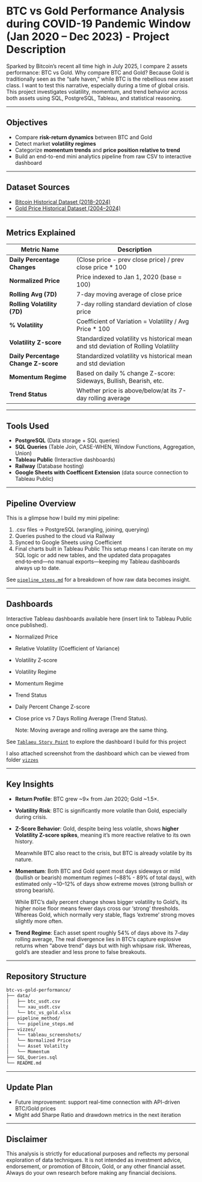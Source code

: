 # BTC vs Gold Performance Analysis during COVID-19 Pandemic Window (Jan 2020 – Dec 2023) - Project Description
Sparked by Bitcoin’s recent all time high in July 2025, I compare 2 assets performance: BTC vs Gold. 
Why compare BTC and Gold? Because Gold is traditionally seen as the “safe haven,” while BTC is the rebellious new asset class. I want to test this narrative, especially during a time of global crisis. This project investigates volatility, momentum, and trend behavior across both assets using SQL, PostgreSQL, Tableau, and statistical reasoning.

---

## Objectives

- Compare **risk-return dynamics** between BTC and Gold
- Detect market **volatility regimes**
- Categorize **momentum trends** and **price position relative to trend**
- Build an end-to-end mini analytics pipeline from raw CSV to interactive dashboard

---

## Dataset Sources

- [Bitcoin Historical Dataset (2018–2024)](https://www.kaggle.com/datasets/novandraanugrah/bitcoin-historical-datasets-2018-2024)
- [Gold Price Historical Dataset (2004–2024)](https://www.kaggle.com/datasets/novandraanugrah/xauusd-gold-price-historical-data-2004-2024)

---

## Metrics Explained

| Metric Name               | Description                                                                 |
|---------------------------|-----------------------------------------------------------------------------|
| **Daily Percentage Changes** | (Close price - prev close price) / prev close price  * 100                |
| **Normalized Price**      | Price indexed to Jan 1, 2020 (base = 100)                                   |
| **Rolling Avg (7D)**      | 7-day moving average of close price                                         |
| **Rolling Volatility (7D)** | 7-day rolling standard deviation of close price                            |
| **% Volatility**          | Coefficient of Variation = Volatility / Avg Price * 100                     |
| **Volatility Z-score**    | Standardized volatility vs historical mean and std deviation of Rolling Volatility |
| **Daily Percentage Change Z-score**    | Standardized volatility vs historical mean and std deviation   |
| **Momentum Regime**       | Based on daily % change Z-score: Sideways, Bullish, Bearish, etc.           |
| **Trend Status**          | Whether price is above/below/at its 7-day rolling average                    |

---

## Tools Used

- **PostgreSQL** (Data storage + SQL queries)
- **SQL Queries** (Table Join, CASE-WHEN, Window Functions, Aggregation, Union)
- **Tableau Public** (Interactive dashboards)
- **Railway** (Database hosting)
- **Google Sheets with Coefficent Extension** (data source connection to Tableau Public)

---

## Pipeline Overview

This is a glimpse how I build my mini pipeline: 
1. .csv files → PostgreSQL (wrangling, joining, querying)
2. Queries pushed to the cloud via Railway
3. Synced to Google Sheets using Coefficient
4. Final charts built in Tableau Public
This setup means I can iterate on my SQL logic or add new tables, and the updated data propagates end‑to‑end—no manual exports—keeping my Tableau dashboards always up to date.


See [`pipeline_steps.md`](https://github.com/yudityaartha/BTC-vs-Gold-Performance-Analysis-during-COVID-19-Pandemic-Window/blob/main/pipeline_method/pipeline_steps.md) for a breakdown of how raw data becomes insight.

---

## Dashboards

Interactive Tableau dashboards available here (insert link to Tableau Public once published).

- Normalized Price
- Relative Volatility (Coefficient of Variance)
- Volatility Z-score
- Volatility Regime
- Momentum Regime
- Trend Status
- Daily Percent Change Z-score
- Close price vs 7 Days Rolling Average (Trend Status).

  Note: Moving average and rolling average are the same thing.
  
See [`Tablaeu Story Point`](https://public.tableau.com/views/BTCandGoldPerfomanceonCOVID-19PandemicWindow/Story?:language=en-US&publish=yes&:sid=&:redirect=auth&:display_count=n&:origin=viz_share_link) to explore the dashboard I build for this project

I also attached screenshot from the dashboard which can be viewed from folder [`vizzes`](https://github.com/yudityaartha/BTC-vs-Gold-Performance-Analysis-during-COVID-19-Pandemic-Window/tree/main/vizzes) 

---

## Key Insights

- **Return Profile**: BTC grew ~9× from Jan 2020; Gold ~1.5×.
- **Volatility Risk**: BTC is significantly more volatile than Gold, especially during crisis.
- **Z-Score Behavior**: Gold, despite being less volatile, shows **higher Volatility Z-score spikes**, meaning it’s more reactive relative to its own history.

  Meanwhile BTC also react to the crisis, but BTC is already volatile by its nature.
- **Momentum**: Both BTC and Gold spent most days sideways or mild (bullish or bearish) momentum regimes (~88% - 89% of total days), with estimated only ~10–12% of days show extreme moves (strong bullish or strong bearish).

  While BTC’s daily percent change shows bigger volatility to Gold’s, its higher noise floor means fewer days cross our ‘strong’ thresholds. Whereas Gold, which normally very stable, flags ‘extreme’ strong moves slightly more often.
- **Trend Regime**: Each asset spent roughly 54% of days above its 7‑day rolling average, The real divergence lies in BTC’s capture explosive returns when “above trend” days but with high whipsaw risk. Whereas, gold’s are steadier and less prone to false breakouts.



---

## Repository Structure

```bash
btc-vs-gold-performance/
├── data/
│   ├── btc_usdt.csv
│   └── xau_usdt.csv
│   └── btc_vs_gold.xlsx
├── pipeline_method/
│   └── pipeline_steps.md
├── vizzes/
│   └── tableau_screenshots/
│   └── Normalized Price
│   └── Asset Volatilty
│   └── Momentum
├── SQL_Queries.sql
└── README.md
```

---

## Update Plan
- Future improvement: support real-time connection with API-driven BTC/Gold prices
- Might add Sharpe Ratio and drawdown metrics in the next iteration

--- 

## Disclaimer
This analysis is strictly for educational purposes and reflects my personal exploration of data techniques. It is not intended as investment advice, endorsement, or promotion of Bitcoin, Gold, or any other financial asset. Always do your own research before making any financial decisions.
